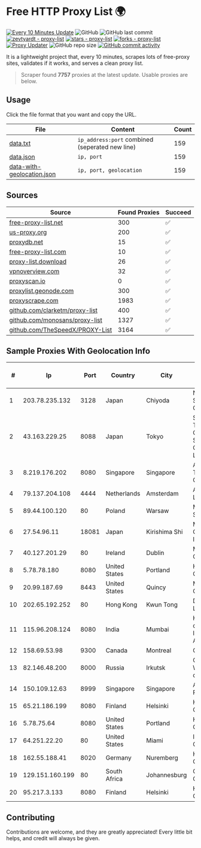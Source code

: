 
# Free HTTP Proxy List 🌍

[![Every 10 Minutes Update](https://github.com/mertguvencli/http-proxy-list/actions/workflows/main.yml/badge.svg?branch=main)](https://github.com/mertguvencli/http-proxy-list/actions/workflows/main.yml)
![GitHub](https://img.shields.io/github/license/mertguvencli/http-proxy-list)
![GitHub last commit](https://img.shields.io/github/last-commit/mertguvencli/http-proxy-list)
[![zevtyardt - proxy-list](https://img.shields.io/static/v1?label=zevtyardt&message=proxy-list&color=blue&logo=github)](https://github.com/zevtyardt/proxy-list "Go to GitHub repo")
[![stars - proxy-list](https://img.shields.io/github/stars/zevtyardt/proxy-list?style=social)](https://github.com/zevtyardt/proxy-list)
[![forks - proxy-list](https://img.shields.io/github/forks/zevtyardt/proxy-list?style=social)](https://github.com/zevtyardt/proxy-list)
[![Proxy Updater](https://github.com/zevtyardt/proxy-list/workflows/Proxy%20Updater/badge.svg)](https://github.com/zevtyardt/proxy-list/actions?query=workflow:"Proxy+Updater")
![GitHub repo size](https://img.shields.io/github/repo-size/zevtyardt/proxy-list)
[![GitHub commit activity](https://img.shields.io/github/commit-activity/m/zevtyardt/proxy-list?logo=commits)](https://github.com/zevtyardt/proxy-list/commits/main)

It is a lightweight project that, every 10 minutes, scrapes lots of free-proxy sites, validates if it works, and serves a clean proxy list.

> Scraper found **7757** proxies at the latest update. Usable proxies are below.

## Usage

Click the file format that you want and copy the URL.

|File|Content|Count|
|----|-------|-----|
|[data.txt](https://raw.githubusercontent.com/mertguvencli/http-proxy-list/main/proxy-list/data.txt)|`ip_address:port` combined (seperated new line)|159|
|[data.json](https://raw.githubusercontent.com/mertguvencli/http-proxy-list/main/proxy-list/data.json)|`ip, port`|159|
|[data-with-geolocation.json](https://raw.githubusercontent.com/mertguvencli/http-proxy-list/main/proxy-list/data-with-geolocation.json)|`ip, port, geolocation`|159|

## Sources

|Source|Found Proxies|Succeed|
|------|-------------|-------|
|[free-proxy-list.net](https://free-proxy-list.net)|300|✅|
|[us-proxy.org](https://www.us-proxy.org)|200|✅|
|[proxydb.net](http://proxydb.net)|15|✅|
|[free-proxy-list.com](https://free-proxy-list.com/?page=&port=&type%5B%5D=http&type%5B%5D=https&up_time=0&search=Search)|10|✅|
|[proxy-list.download](https://www.proxy-list.download/HTTP)|26|✅|
|[vpnoverview.com](https://vpnoverview.com/privacy/anonymous-browsing/free-proxy-servers)|32|✅|
|[proxyscan.io](https://www.proxyscan.io)|0|✅|
|[proxylist.geonode.com](https://proxylist.geonode.com/api/proxy-list?limit=300&page=1&sort_by=lastChecked&sort_type=desc&protocols=http,https)|300|✅|
|[proxyscrape.com](https://api.proxyscrape.com/v2/?request=displayproxies&protocol=http&timeout=10000&country=all&ssl=all&anonymity=all)|1983|✅|
|[github.com/clarketm/proxy-list](https://raw.githubusercontent.com/clarketm/proxy-list/master/proxy-list-raw.txt)|400|✅|
|[github.com/monosans/proxy-list](https://raw.githubusercontent.com/monosans/proxy-list/main/proxies/http.txt)|1327|✅|
|[github.com/TheSpeedX/PROXY-List](https://raw.githubusercontent.com/TheSpeedX/PROXY-List/master/http.txt)|3164|✅|


## Sample Proxies With Geolocation Info

|#|Ip|Port|Country|City|Internet Service Provider|
|-|--|----|-------|----|-------------------------|
|1|203.78.235.132|3128|Japan|Chiyoda|NTT SmartConnect Corporation|
|2|43.163.229.25|8088|Japan|Tokyo|Shenzhen Tencent Computer Systems Company Limited|
|3|8.219.176.202|8080|Singapore|Singapore|Alibaba (US) Technology Co., Ltd.|
|4|79.137.204.108|4444|Netherlands|Amsterdam|AEZA GROUP Ltd|
|5|89.44.100.120|80|Poland|Warsaw|M247 Europe SRL|
|6|27.54.96.11|18081|Japan|Kirishima Shi|Minamikyusyu CableTV Net Inc.|
|7|40.127.201.29|80|Ireland|Dublin|Microsoft Corporation|
|8|5.78.78.180|8080|United States|Portland|Hetzner Online GmbH|
|9|20.99.187.69|8443|United States|Quincy|Microsoft Corporation|
|10|202.65.192.252|80|Hong Kong|Kwun Tong|Diyixian.com Limited|
|11|115.96.208.124|8080|India|Mumbai|Hathway IP over Cable Internet Access|
|12|158.69.53.98|9300|Canada|Montreal|OVH SAS|
|13|82.146.48.200|8000|Russia|Irkutsk|CLOUD WebDC collocation|
|14|150.109.12.63|8999|Singapore|Singapore|Aceville Pte.ltd|
|15|65.21.186.199|8080|Finland|Helsinki|Hetzner Online GmbH|
|16|5.78.75.64|8080|United States|Portland|Hetzner Online GmbH|
|17|64.251.22.20|80|United States|Miami|Infolink Global Corporation|
|18|162.55.188.41|8020|Germany|Nuremberg|Hetzner Online GmbH|
|19|129.151.160.199|80|South Africa|Johannesburg|Oracle Corporation|
|20|95.217.3.133|8080|Finland|Helsinki|Hetzner Online GmbH|



## Contributing

Contributions are welcome, and they are greatly appreciated! Every
little bit helps, and credit will always be given.

